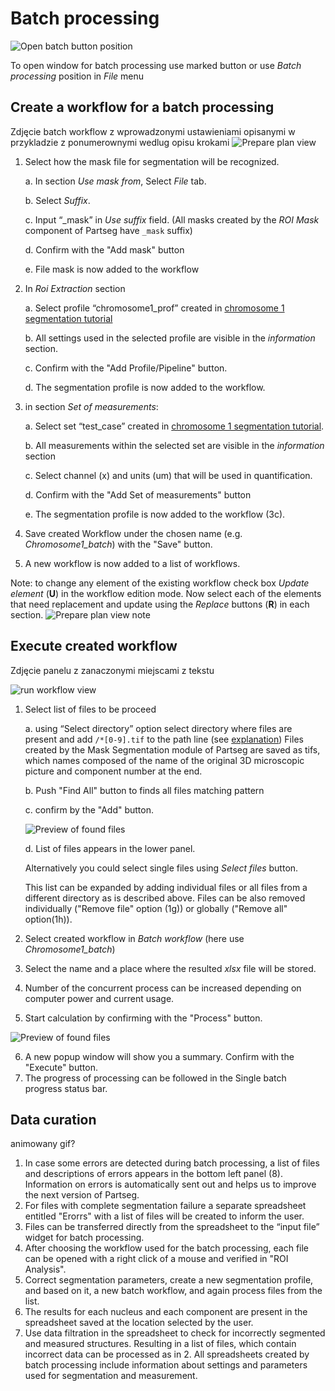 # Batch processing

![Open batch button position](./images/open_batch.png)

To open window for batch processing use marked button or use *Batch processing* position in *File* menu

## Create a workflow for a batch processing

Zdjęcie batch workflow z wprowadzonymi ustawieniami opisanymi w przykladzie z ponumerownymi wedlug opisu krokami
![Prepare plan view](./images/prepare_plan.png)

1. Select how the mask file for segmentation will be recognized. 

   a. In section *Use mask from*, Select *File* tab. 
   
   b. Select *Suffix*. 
   
   c. Input “_mask” in  *Use suffix* field. (All masks created by the *ROI Mask* component of Partseg have `_mask` suffix)
   
   d. Confirm with the "Add mask" button 
   
   e. File mask is now added to the workflow 

2. In *Roi Extraction* section
 
   a. Select profile “chromosome1_prof” created in [chromosome 1 segmentation tutorial](../tutorial-chromosome-1/tutorial-chromosome1_16.md)
   
   b. All settings used in the selected profile are visible in the *information* section.
   
   c. Confirm with the "Add Profile/Pipeline" button. 
   
   d. The segmentation profile is now added to the workflow.

3. in section *Set of measurements*:

   a. Select set “test_case” created in [chromosome 1 segmentation tutorial](../tutorial-chromosome-1/tutorial-chromosome1_16.md).
   
   b. All measurements within the selected set are visible in the *information* section
    
   c.  Select channel (x) and units (um) that will be used in quantification.
   
   d.  Confirm with the "Add Set of measurements" button 
   
   e.  The segmentation profile is now added to the workflow (3c).
   
4. Save created Workflow under the chosen name (e.g. *Chromosome1_batch*) with the "Save" button.

5. A new workflow is now added to a list of workflows.
 
Note: to change any element of the existing workflow check box *Update element* (**U**) in the workflow edition mode. 
Now select each of the elements that need replacement and update using the *Replace* buttons (**R**) in each section.
![Prepare plan view note](./images/prepare_plan2.png) 


## Execute created workflow
Zdjęcie panelu z zanaczonymi miejscami z tekstu

![run workflow view](./images/input_files.png) 

1. Select list of files to be proceed
   
   a. using “Select directory” option select directory where files are present and add `/*[0-9].tif` to the path line (see [explanation](https://en.wikipedia.org/wiki/Glob_(programming))) Files created by the Mask Segmentation module of Partseg are saved as tifs, which names composed of the name of the original 3D microscopic picture and component number at the end. 
   
   b. Push "Find All" button to finds all files matching pattern
   
   c. confirm by the "Add" button.
   
   ![Preview of found files](./images/add_files.png) 
    
   d. List of files appears in the lower panel.
   
   Alternatively you could select single files using *Select files* button. 
    
   This list can be expanded by adding individual files or all files from a different directory as is described above. Files can be also removed individually ("Remove file" option (1g)) or globally ("Remove all" option(1h)).

2. Select created workflow in *Batch workflow* (here use *Chromosome1_batch*)
3. Select the name and a place where the resulted *xlsx* file will be stored. 
4. Number of the concurrent process can be increased depending on computer power and current usage.
5. Start calculation by confirming with the "Process" button. 

![Preview of found files](./images/execution_panel.png)

6. A new popup window will show you a summary. Confirm with the "Execute" button.
7. The progress of processing can be followed in the Single batch progress status bar.


## Data curation
 
 animowany gif?


1. In case some errors are detected during batch processing, a list of files and descriptions of errors appears in the bottom left panel (8). 
Information on errors is automatically sent out and helps us to improve the next version of Partseg. 
2. For files with complete segmentation failure a separate spreadsheet entitled "Erorrs" with a list of files will be created to inform the user. 
3. Files can be transferred directly from the spreadsheet to the “input file” widget for batch processing. 
4. After choosing the workflow used for the batch processing, each file can be opened with a right click of a mouse and verified in "ROI Analysis". 
5. Correct segmentation parameters, create a new segmentation profile, and based on it, a new batch workflow, and again process files from the list.
6. The results for each nucleus and each component are present in the spreadsheet saved at the location selected by the user. 
7. Use data filtration in the spreadsheet to check for incorrectly segmented and measured structures. Resulting in a list of files, which contain incorrect data can be processed as in 2.
 All spreadsheets created by batch processing include information about settings and parameters used for segmentation and measurement. 

